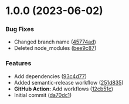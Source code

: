 # 1.0.0 (2023-06-02)


### Bug Fixes

* Changed branch name ([45774ad](https://github.com/manjularajamani/terraform-eks-jenkins-prometheus-grafana/commit/45774ad5ea00dea0060decc63643454bc4c81524))
* Deleted node_modules ([bee9c87](https://github.com/manjularajamani/terraform-eks-jenkins-prometheus-grafana/commit/bee9c8721872f15aeaae2b9410bee944ce84eb96))


### Features

* Add dependencies ([93c4d77](https://github.com/manjularajamani/terraform-eks-jenkins-prometheus-grafana/commit/93c4d77eb95c8939631825c10910e9adfbd63ea7))
* Added semantic-release workflow ([251d835](https://github.com/manjularajamani/terraform-eks-jenkins-prometheus-grafana/commit/251d835a3db46acf9e94dc0971875638854b5990))
* **GitHub Action:** Add workflows ([12cb51c](https://github.com/manjularajamani/terraform-eks-jenkins-prometheus-grafana/commit/12cb51c3695cbe3abdb5d23e2bc42b274ad2b51d))
* Initial commit ([da70dc1](https://github.com/manjularajamani/terraform-eks-jenkins-prometheus-grafana/commit/da70dc17e91904d6565e0b23d2a50c8f9fb8cba6))
